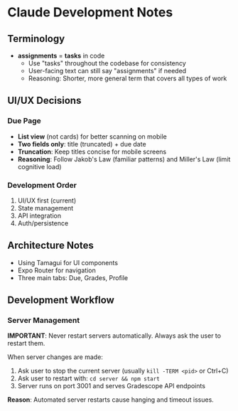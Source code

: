 # Claude Development Notes

## Terminology
- **assignments** = **tasks** in code
  - Use "tasks" throughout the codebase for consistency
  - User-facing text can still say "assignments" if needed
  - Reasoning: Shorter, more general term that covers all types of work

## UI/UX Decisions

### Due Page
- **List view** (not cards) for better scanning on mobile
- **Two fields only**: title (truncated) + due date
- **Truncation**: Keep titles concise for mobile screens
- **Reasoning**: Follow Jakob's Law (familiar patterns) and Miller's Law (limit cognitive load)

### Development Order
1. UI/UX first (current)
2. State management
3. API integration  
4. Auth/persistence

## Architecture Notes
- Using Tamagui for UI components
- Expo Router for navigation
- Three main tabs: Due, Grades, Profile

## Development Workflow

### Server Management
**IMPORTANT**: Never restart servers automatically. Always ask the user to restart them.

When server changes are made:
1. Ask user to stop the current server (usually `kill -TERM <pid>` or Ctrl+C)
2. Ask user to restart with: `cd server && npm start`
3. Server runs on port 3001 and serves Gradescope API endpoints

**Reason**: Automated server restarts cause hanging and timeout issues.